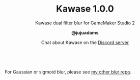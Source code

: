 <h1 align="center">Kawase 1.0.0</h1>

<p align="center">Kawase dual filter blur for GameMaker Studio 2</p>

<p align="center"><b>@jujuadams</b></p>

<p align="center">Chat about Kawase on the <a href="https://discord.gg/8krYCqr">Discord server</a></p>

&nbsp;

&nbsp;

For Gaussian or sigmoid blur, please see [my other blur repo](https://github.com/JujuAdams/blurs).
